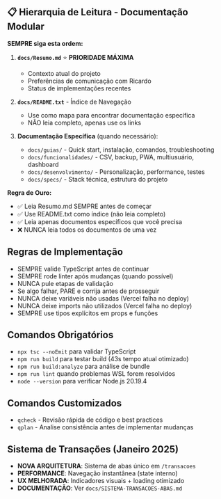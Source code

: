 ## 📋 Hierarquia de Leitura - Documentação Modular

**SEMPRE siga esta ordem:**

1. **`docs/Resumo.md`** ⭐ **PRIORIDADE MÁXIMA**
   - Contexto atual do projeto
   - Preferências de comunicação com Ricardo
   - Status de implementações recentes

2. **`docs/README.txt`** - Índice de Navegação
   - Use como mapa para encontrar documentação específica
   - NÃO leia completo, apenas use os links

3. **Documentação Específica** (quando necessário):
   - `docs/guias/` - Quick start, instalação, comandos, troubleshooting
   - `docs/funcionalidades/` - CSV, backup, PWA, multiusuário, dashboard
   - `docs/desenvolvimento/` - Personalização, performance, testes
   - `docs/specs/` - Stack técnica, estrutura do projeto

**Regra de Ouro:**
- ✅ Leia Resumo.md SEMPRE antes de começar
- ✅ Use README.txt como índice (não leia completo)
- ✅ Leia apenas documentos específicos que você precisa
- ❌ NUNCA leia todos os documentos de uma vez

## Regras de Implementação
- SEMPRE valide TypeScript antes de continuar
- SEMPRE rode linter após mudanças (quando possível)
- NUNCA pule etapas de validação
- Se algo falhar, PARE e corrija antes de prosseguir
- NUNCA deixe variáveis não usadas (Vercel falha no deploy)
- NUNCA deixe imports não utilizados (Vercel falha no deploy)
- SEMPRE use tipos explícitos em props e funções

## Comandos Obrigatórios
- `npx tsc --noEmit` para validar TypeScript
- `npm run build` para testar build (43s tempo atual otimizado)
- `npm run build:analyze` para análise de bundle
- `npm run lint` quando problemas WSL forem resolvidos
- `node --version` para verificar Node.js 20.19.4

## Comandos Customizados
- `qcheck` - Revisão rápida de código e best practices
- `qplan` - Analise consistência antes de implementar mudanças

## Sistema de Transações (Janeiro 2025)
- **NOVA ARQUITETURA**: Sistema de abas único em `/transacoes`
- **PERFORMANCE**: Navegação instantânea (state interno)
- **UX MELHORADA**: Indicadores visuais + loading otimizado
- **DOCUMENTAÇÃO**: Ver `docs/SISTEMA-TRANSACOES-ABAS.md`